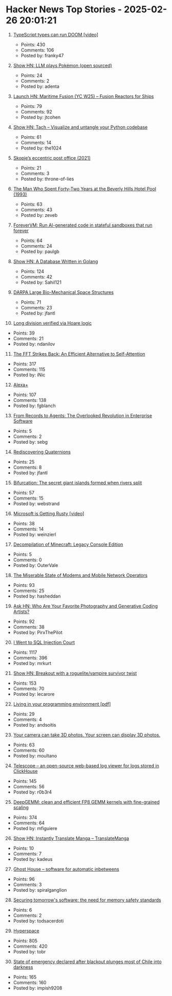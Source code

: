 # Hacker News Top Stories - 2025-02-26 20:01:21

1. [TypeScript types can run DOOM [video]](https://www.youtube.com/watch?v=0mCsluv5FXA)
   - Points: 430
   - Comments: 106
   - Posted by: franky47

2. [Show HN: LLM plays Pokémon (open sourced)](https://github.com/adenta/fire_red_agent)
   - Points: 24
   - Comments: 2
   - Posted by: adenta

3. [Launch HN: Maritime Fusion (YC W25) – Fusion Reactors for Ships](undefined)
   - Points: 79
   - Comments: 92
   - Posted by: jtcohen

4. [Show HN: Tach – Visualize and untangle your Python codebase](https://github.com/gauge-sh/tach)
   - Points: 61
   - Comments: 14
   - Posted by: the1024

5. [Skopje’s eccentric post office (2021)](https://www.new-east-archive.org/articles/show/12963/concrete-ideas-skopje-central-post-office-modernist-brutalism-demolition-architecture-north-macedonia)
   - Points: 21
   - Comments: 3
   - Posted by: throne-of-lies

6. [The Man Who Spent Forty-Two Years at the Beverly Hills Hotel Pool (1993)](https://www.newyorker.com/magazine/1993/02/22/beverly-hills-hotel-paradise-lost)
   - Points: 63
   - Comments: 43
   - Posted by: zeveb

7. [ForeverVM: Run AI-generated code in stateful sandboxes that run forever](https://forevervm.com/)
   - Points: 64
   - Comments: 24
   - Posted by: paulgb

8. [Show HN: A Database Written in Golang](https://github.com/Sahilb315/AtomixDB)
   - Points: 124
   - Comments: 42
   - Posted by: Sahil121

9. [DARPA Large Bio-Mechanical Space Structures](https://sam.gov/opp/49c9fac62ef249f19cda8b436a095d3b/view)
   - Points: 71
   - Comments: 23
   - Posted by: jfantl

10. [Long division verified via Hoare logic](https://www.cofault.com/2025/02/long-story-of-division.html)
   - Points: 39
   - Comments: 21
   - Posted by: ndanilov

11. [The FFT Strikes Back: An Efficient Alternative to Self-Attention](https://arxiv.org/abs/2502.18394)
   - Points: 317
   - Comments: 115
   - Posted by: iNic

12. [Alexa+](https://www.aboutamazon.com/news/devices/new-alexa-generative-artificial-intelligence)
   - Points: 107
   - Comments: 138
   - Posted by: fgblanch

13. [From Records to Agents: The Overlooked Revolution in Enterprise Software](https://sperand.io/posts/the-future-of-enterprise-software/)
   - Points: 5
   - Comments: 2
   - Posted by: sebg

14. [Rediscovering Quaternions](https://jasonfantl.com/posts/Space-of-3D-Rotations/)
   - Points: 25
   - Comments: 8
   - Posted by: jfantl

15. [Bifurcation: The secret giant islands formed when rivers split](https://starkeycomics.com/2021/06/10/bifurcation-the-secret-giant-islands-formed-when-rivers-split/)
   - Points: 57
   - Comments: 15
   - Posted by: webstrand

16. [Microsoft is Getting Rusty [video]](https://www.youtube.com/watch?v=1VgptLwP588)
   - Points: 38
   - Comments: 14
   - Posted by: weinzierl

17. [Decompilation of Minecraft: Legacy Console Edition](https://github.com/GRAnimated/MinecraftLCE)
   - Points: 5
   - Comments: 0
   - Posted by: OuterVale

18. [The Miserable State of Modems and Mobile Network Operators](https://blog.golioth.io/the-miserable-state-of-modems-and-mobile-network-operators/)
   - Points: 93
   - Comments: 25
   - Posted by: hasheddan

19. [Ask HN: Who Are Your Favorite Photography and Generative Coding Artists?](undefined)
   - Points: 92
   - Comments: 38
   - Posted by: PirxThePilot

20. [I Went to SQL Injection Court](https://sockpuppet.org/blog/2025/02/09/fixing-illinois-foia/)
   - Points: 1117
   - Comments: 396
   - Posted by: mrkurt

21. [Show HN: Breakout with a roguelite/vampire survivor twist](https://breakout.lecaro.me/)
   - Points: 153
   - Comments: 70
   - Posted by: lecarore

22. [Living in your programming environment [pdf]](https://www.hpi.uni-potsdam.de/hirschfeld/publications/media/ReinLinckeRamsonMattisHirschfeld_2017_LivingInYourProgrammingEnvironmentTowardsAnEnvironmentForExploratoryAdaptationsOfProductivityTools_AcmDL.pdf)
   - Points: 29
   - Comments: 4
   - Posted by: andsoitis

23. [Your camera can take 3D photos. Your screen can display 3D photos.](https://moultano.wordpress.com/2025/02/24/you-should-make-cross-views/)
   - Points: 63
   - Comments: 60
   - Posted by: moultano

24. [Telescope – an open-source web-based log viewer for logs stored in ClickHouse](https://github.com/iamtelescope/telescope)
   - Points: 145
   - Comments: 56
   - Posted by: r0b3r4

25. [DeepGEMM: clean and efficient FP8 GEMM kernels with fine-grained scaling](https://github.com/deepseek-ai/DeepGEMM)
   - Points: 374
   - Comments: 64
   - Posted by: mfiguiere

26. [Show HN: Instantly Translate Manga – TranslateManga](https://translatemanga.net/en)
   - Points: 10
   - Comments: 7
   - Posted by: kadeus

27. [Ghost House – software for automatic inbetweens](https://www.tedwiggin.com/MIMT.html)
   - Points: 96
   - Comments: 3
   - Posted by: spiralganglion

28. [Securing tomorrow's software: the need for memory safety standards](https://security.googleblog.com/2025/02/securing-tomorrows-software-need-for.html)
   - Points: 6
   - Comments: 2
   - Posted by: todsacerdoti

29. [Hyperspace](https://hypercritical.co/2025/02/25/hyperspace)
   - Points: 805
   - Comments: 420
   - Posted by: tobr

30. [State of emergency declared after blackout plunges most of Chile into darkness](https://www.cnn.com/2025/02/25/americas/chile-blackout-14-regions-intl-latam/index.html)
   - Points: 165
   - Comments: 160
   - Posted by: impish9208


